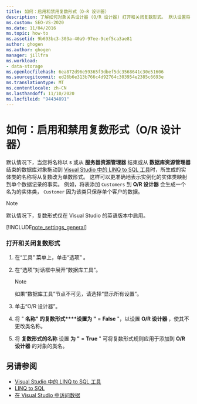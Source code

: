 ```yaml
---
title: 如何：启用和禁用复数形式（O-R 设计器）
description: 了解如何对象关系设计器 (O/R 设计器) 打开和关闭复数形式。 默认设置将复数名称转换为单数形式。
ms.custom: SEO-VS-2020
ms.date: 11/04/2016
ms.topic: how-to
ms.assetid: 9b693bc3-303a-40a9-97ee-9cef5ca3ae81
author: ghogen
ms.author: ghogen
manager: jillfra
ms.workload:
- data-storage
ms.openlocfilehash: 6ea872d96e59365f3dbef5dc3568641c30e51606
ms.sourcegitcommit: ed26b6e313b766c4d92764c303954e2385c6693e
ms.translationtype: MT
ms.contentlocale: zh-CN
ms.lasthandoff: 11/10/2020
ms.locfileid: "94434891"
---
```

# <a name="how-to-turn-pluralization-on-and-off-or-designer"></a>如何：启用和禁用复数形式（O/R 设计器）
默认情况下，当您将名称以 s 或从 **服务器资源管理器** 结束或从 **数据库资源管理器** 结束的数据库对象拖动到 [Visual Studio 中的 LINQ to SQL 工具](../data-tools/linq-to-sql-tools-in-visual-studio2.md)时，所生成的实体类的名称将从复数改为单数形式。 这样可以更准确地表示实例化的实体类映射到单个数据记录的事实。 例如，将表添加 `Customers` 到 **O/R 设计器** 会生成一个名为的实体类， `Customer` 因为该类只保存单个客户的数据。

> [!NOTE]
> 默认情况下，复数形式仅在 Visual Studio 的英语版本中启用。

[!INCLUDE[note_settings_general](../data-tools/includes/note_settings_general_md.md)]

### <a name="to-turn-pluralization-on-and-off"></a>打开和关闭复数形式

1. 在“工具”  菜单上，单击“选项” 。

2. 在“选项”对话框中展开“数据库工具”。

    > [!NOTE]
    > 如果“数据库工具”节点不可见，请选择“显示所有设置”。

3. 单击“O/R 设计器”。

4. 将 " **名称" 的复数形式****设置为 "**  =  **False** "，以设置 **O/R 设计器** ，使其不更改类名称。

5. 将 **复数形式的名称** 设置 **为 "**  =  **True** " 可将复数形式规则应用于添加到 **O/R 设计器** 的对象的类名。

## <a name="see-also"></a>另请参阅

- [Visual Studio 中的 LINQ to SQL 工具](../data-tools/linq-to-sql-tools-in-visual-studio2.md)
- [LINQ to SQL](/dotnet/framework/data/adonet/sql/linq/index)
- [在 Visual Studio 中访问数据](../data-tools/accessing-data-in-visual-studio.md)
